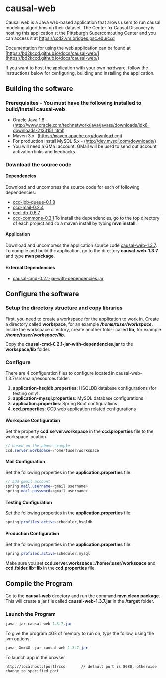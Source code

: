 # causal-web
Causal web is a Java web-based application that allows users to run causal modeling algorithms on their dataset.  The Center for Causal Discovery is hosting this application at the Pittsburgh Supercomputing Center and you can access it at https://ccd2.vm.bridges.psc.edu/ccd

Documentation for using the web application can be found at [https://bd2kccd.github.io/docs/causal-web/](https://bd2kccd.github.io/docs/causal-web/) 

If you want to host the application with your own hardware, follow the instructions below for configuring, building and installing the application.

## Building the software

### Prerequisites - You must have the following installed to build/install causal-web
* Oracle Java 1.8 - (http://www.oracle.com/technetwork/java/javase/downloads/jdk8-downloads-2133151.html)
* Maven 3.x -(https://maven.apache.org/download.cgi)
* For production install MySQL 5.x - (http://dev.mysql.com/downloads/)
* You will need a GMail account.  GMail will be used to send out account activation links and feedbacks.

### Download the source code
#### Dependencies
Download and uncompress the source code for each of following dependencies:

* [ccd-job-queue-0.1.8](https://github.com/bd2kccd/ccd-job-queue/releases/tag/v0.1.8)
* [ccd-mail-0.2.4](https://github.com/bd2kccd/ccd-mail/releases/tag/v0.2.4)
* [ccd-db-0.6.7](https://github.com/bd2kccd/ccd-db/releases/tag/v0.6.7)
* [ccd-commons-0.3.1](https://github.com/bd2kccd/ccd-commons/releases/tag/v0.3.1)
To install the dependencies, go to the top directory of each project and do a maven install by typing **mvn install**.

#### Application
Download and uncompress the application source code  [causal-web-1.3.7](https://github.com/bd2kccd/causal-web/releases/tag/v1.3.7).  To compile and build the application, go to the directory **causal-web-1.3.7** and type **mvn package**.

#### External Dependencies
* [causal-cmd-0.2.1-jar-with-dependencies.jar](https://github.com/bd2kccd/causal-cmd/releases/tag/v0.2.1)

## Configure the software

### Setup the directory structure and copy libraries
First, you need to create a workspace for the application to work in.  Create a directory called **workspace**, for an example ***/home/tuser/workspace***.  
Inside the workspace directory, create another folder called **lib**, for example ***/home/tuser/workspace/lib***.  

Copy the **causal-cmd-0.2.1-jar-with-dependencies.jar** to the  **workspace/lib** folder.

### Configure
There are 4 configuration files to configure located in causal-web-1.3.7/src/main/resources folder:
1. **application-hsqldb.properties**: HSQLDB database configurations (for testing only).
2. **application-mysql.properties**: MySQL database configurations
3. **application.properties**: Spring Boot configurations
4. **ccd.properties**: CCD web application related configurations

#### Workspace Configuration
Set the property **ccd.server.workspace** in the  **ccd.properties** file to the workspace location.
```java
// based on the above example
ccd.server.workspace=/home/tuser/workspace
```

#### Mail Configuration
Set the following properties in the **application.properties** file:
```java
// add gmail account
spring.mail.username=<gmail username>
spring.mail.password=<gmail username>
```

#### Testing Configuration
Set the following properties in the **application.properties** file:
```java
spring.profiles.active=scheduler,hsqldb
```

#### Production Configuration
Set the following properties in the **application.properties** file:
```java
spring.profiles.active=scheduler,mysql
```

Make sure you set **ccd.server.workspace=/home/tuser/workspace** and **ccd.folder.lib=lib** in the **ccd.properties** file.

## Compile the Program
Go to the **causal-web** directory and run the command **mvn clean package**. This will create a jar file called **causal-web-1.3.7.jar** in the **/target** folder.

### Launch the Program
```java
java -jar causal-web-1.3.7.jar
```
To give the program 4GB of memory to run on, type the follow, using the jvm options:
```java
java -Xmx4G -jar causal-web-1.3.7.jar
```

To launch app in the browser
```
http://localhost:[port]/ccd       // default port is 8080, otherwise change to specified port
```
